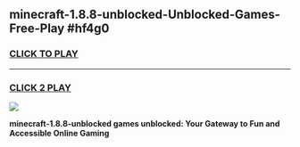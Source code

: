 
## minecraft-1.8.8-unblocked-Unblocked-Games-Free-Play #hf4g0
<h3>
<a href="https://us.freeplayer.one?title=minecraft-1.8.8-unblocked&ref=9M">CLICK TO PLAY</a></h3>
<hr>

<h3>
<a href="https://us.freeplayer.one?title=minecraft-1.8.8-unblocked&ref=9M">CLICK 2 PLAY</a>
  
</h3>

<a href="https://us.freeplayer.one?title=minecraft-1.8.8-unblocked&ref=9M"><img src="https://clearcache.store/games.png"></a>


**minecraft-1.8.8-unblocked games unblocked: Your Gateway to Fun and Accessible Online Gaming**
